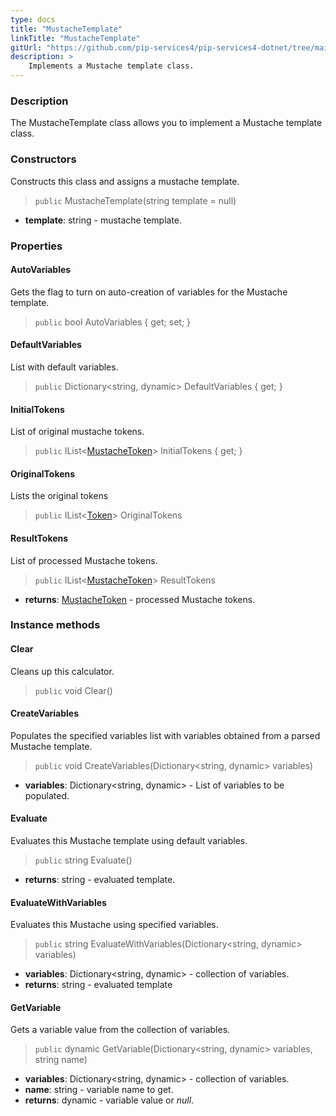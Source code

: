 ```yaml
---
type: docs
title: "MustacheTemplate"
linkTitle: "MustacheTemplate"
gitUrl: "https://github.com/pip-services4/pip-services4-dotnet/tree/main/pip-services4-expressions-dotnet"
description: > 
    Implements a Mustache template class.
---
```


### Description

The MustacheTemplate class allows you to implement a Mustache template class.

### Constructors
Constructs this class and assigns a mustache template.

> `public` MustacheTemplate(string template = null)

- **template**: string - mustache template.


### Properties

#### AutoVariables
Gets the flag to turn on auto-creation of variables for the Mustache template.

> `public` bool AutoVariables { get; set; }


#### DefaultVariables
List with default variables.

> `public` Dictionary\<string, dynamic\> DefaultVariables { get; }


#### InitialTokens
List of original mustache tokens.

> `public` IList<[MustacheToken](../parsers/mustache_token)> InitialTokens { get; }

#### OriginalTokens
Lists the original tokens
> `public` IList<[Token](../../tokenizers/token)> OriginalTokens

#### ResultTokens
List of processed Mustache tokens.

> `public` IList<[MustacheToken](../parsers/mustache_token)> ResultTokens

- **returns**: [MustacheToken](../parsers/mustache_token) - processed Mustache tokens.


### Instance methods


#### Clear
Cleans up this calculator.

> `public` void Clear()

#### CreateVariables
Populates the specified variables list with variables obtained from a parsed Mustache template.

> `public` void CreateVariables(Dictionary\<string, dynamic\> variables)

- **variables**: Dictionary\<string, dynamic\> - List of variables to be populated.

#### Evaluate
Evaluates this Mustache template using default variables.

> `public` string Evaluate()

- **returns**: string - evaluated template.

#### EvaluateWithVariables
Evaluates this Mustache using specified variables.

> `public` string EvaluateWithVariables(Dictionary\<string, dynamic\> variables)

- **variables**: Dictionary\<string, dynamic\> - collection of variables.
- **returns**: string - evaluated template

#### GetVariable
Gets a variable value from the collection of variables.

> `public` dynamic GetVariable(Dictionary\<string, dynamic\> variables, string name)

- **variables**: Dictionary\<string, dynamic\> - collection of variables.
- **name**: string - variable name to get.
- **returns**: dynamic - variable value or *null*.
